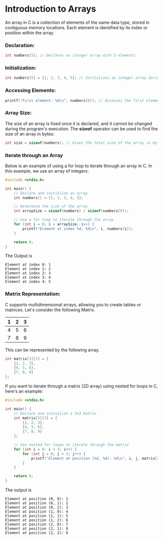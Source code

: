 # Introduction to Arrays

An array in C is a collection of elements of the same data type, stored in contiguous memory locations. Each element is identified by its index or position within the array.

### Declaration:
```C
int numbers[5]; // Declares an integer array with 5 elements
```

### Initialization:
```C
int numbers[5] = {1, 2, 3, 4, 5}; // Initializes an integer array during declaration
```
### Accessing Elements:
```C
printf("First element: %d\n", numbers[0]); // Accesses the first element of the array

```
### Array Size:
The size of an array is fixed once it is declared, and it cannot be changed during the program's execution. The **sizeof** operator can be used to find the size of an array in bytes:
```C
int size = sizeof(numbers); // Gives the total size of the array in bytes
```
### Iterate through an Array
Below is an example of using a for loop to iterate through an array in C. In this example, we use an array of integers:
```C
#include <stdio.h>

int main() {
    // Declare and initialize an array
    int numbers[] = {1, 2, 3, 4, 5};

    // Determine the size of the array
    int arraySize = sizeof(numbers) / sizeof(numbers[0]);

    // Use a for loop to iterate through the array
    for (int i = 0; i < arraySize; i++) {
        printf("Element at index %d: %d\n", i, numbers[i]);
    }

    return 0;
}
```

The Output is
```
Element at index 0: 1
Element at index 1: 2
Element at index 2: 3
Element at index 3: 4
Element at index 4: 5
```

### Matrix Representation:

C supports multidimensional arrays, allowing you to create tables or matrices. Let's consider the following Matrix.

| 1 | 2 | 3 |
|---|---|---|
| 4 | 5 | 6 |
| 7 | 8 | 9 |

This can be represented by the following array.
```C
int matrix[3][3] = {
    {1, 2, 3},
    {4, 5, 6},
    {7, 8, 9}
};
```

If you want to iterate through a matrix (2D array) using nested for loops in C, here's an example:

```C
#include <stdio.h>

int main() {
    // Declare and initialize a 3x3 matrix
    int matrix[3][3] = {
        {1, 2, 3},
        {4, 5, 6},
        {7, 8, 9}
    };

    // Use nested for loops to iterate through the matrix
    for (int i = 0; i < 3; i++) {
        for (int j = 0; j < 3; j++) {
            printf("Element at position (%d, %d): %d\n", i, j, matrix[i][j]);
        }
    }

    return 0;
}
```

The output is 

```
Element at position (0, 0): 1
Element at position (0, 1): 2
Element at position (0, 2): 3
Element at position (1, 0): 4
Element at position (1, 1): 5
Element at position (1, 2): 6
Element at position (2, 0): 7
Element at position (2, 1): 8
Element at position (2, 2): 9

```
